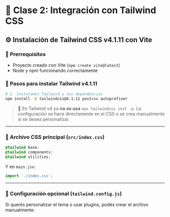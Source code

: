 

# 🧠 Clase 2: Integración con Tailwind CSS



## ⚙️ Instalación de Tailwind CSS v4.1.11 con Vite

### 🧪 Prerrequisitos
- Proyecto creado con Vite (`npm create vite@latest`)
- Node y npm funcionando correctamente

### 🧵 Pasos para instalar Tailwind v4.1.11

```bash
# 1. Instalamos Tailwind y sus dependencias
npm install -D tailwindcss@4.1.11 postcss autoprefixer
```

> 🧠 En Tailwind v4 ya **no se usa** `npx tailwindcss init -p`. La configuración se hace directamente en el CSS o se crea manualmente si se desea personalizar.

---

### 🎨 Archivo CSS principal (`src/index.css`)

```css
@tailwind base;
@tailwind components;
@tailwind utilities;
```

Y en `main.jsx`:

```js
import './index.css';
```

---

### 🧩 Configuración opcional (`tailwind.config.js`)

Si querés personalizar el tema o usar plugins, podés crear el archivo manualmente:











